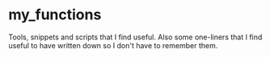 my_functions
============

Tools, snippets and scripts that I find useful. Also some one-liners that I find useful to have written down so I don't have to remember them.
